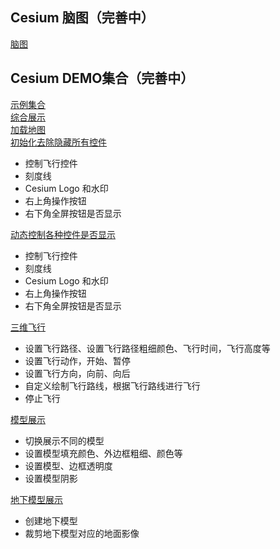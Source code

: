 ## Cesium 脑图（完善中）
[脑图](http://naotu.baidu.com/file/1bb0734b72b6f7efb888a93a2cb642ce)  

## Cesium DEMO集合（完善中）

[示例集合](https://songliuchen.github.io/cesium)  
[综合展示](https://songliuchen.github.io/cesium/main.html)  
[加载地图](https://songliuchen.github.io/cesium/base/load_cesium.html)    
[初始化去除隐藏所有控件](https://songliuchen.github.io/cesium/base/load_cesium2.html) 
- 控制飞行控件  
- 刻度线  
- Cesium Logo 和水印  
- 右上角操作按钮  
- 右下角全屏按钮是否显示  

[动态控制各种控件是否显示](https://songliuchen.github.io/cesium/base/load_cesium3.html)
- 控制飞行控件  
- 刻度线  
- Cesium Logo 和水印  
- 右上角操作按钮  
- 右下角全屏按钮是否显示

[三维飞行](https://songliuchen.github.io/cesium/fly/fly.html)  
- 设置飞行路径、设置飞行路径粗细颜色、飞行时间，飞行高度等    
- 设置飞行动作，开始、暂停  
- 设置飞行方向，向前、向后  
- 自定义绘制飞行路线，根据飞行路线进行飞行  
- 停止飞行  

[模型展示](https://songliuchen.github.io/cesium/model/show.html)  
- 切换展示不同的模型  
- 设置模型填充颜色、外边框粗细、颜色等
- 设置模型、边框透明度    
- 设置模型阴影    

[地下模型展示](https://songliuchen.github.io/cesium/model/show_underline.html)  
- 创建地下模型  
- 裁剪地下模型对应的地面影像  